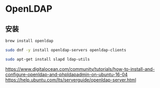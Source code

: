 # OpenLDAP

## 安装

```sh
brew install openldap

sudo dnf -y install openldap-servers openldap-clients

sudo apt-get install slapd ldap-utils
```

https://www.digitalocean.com/community/tutorials/how-to-install-and-configure-openldap-and-phpldapadmin-on-ubuntu-16-04
https://help.ubuntu.com/lts/serverguide/openldap-server.html
